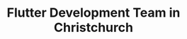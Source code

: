 ---
title: Flutter Development Team in Christchurch
permalink: /landings/locations/christchurch/developer/flutter
technology: Flutter
location: Christchurch
---
